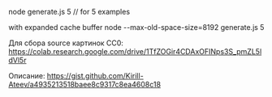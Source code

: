 node generate.js 5 // for 5 examples

with expanded cache buffer
node --max-old-space-size=8192 generate.js 5

Для сбора source картинок CC0:
https://colab.research.google.com/drive/1TfZOGir4CDAxOFINps3S_pmZL5ldVl5r

Описание:
https://gist.github.com/Kirill-Ateev/a4935213518baee8c9317c8ea4608c18
